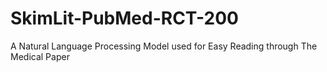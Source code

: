 # SkimLit-PubMed-RCT-200
A Natural Language Processing Model used for Easy Reading through The Medical Paper 


